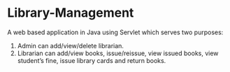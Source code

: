 # Library-Management
A web based application in Java using Servlet which serves two purposes:
1. Admin can add/view/delete librarian.
2. Librarian can add/view books, issue/reissue, view issued books, view student’s fine, issue library cards and return books.
